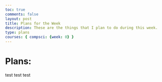 ```yaml
---
toc: true
comments: false
layout: post
title: Plans for the Week
description: These are the things that I plan to do during this week. 
type: plans
courses: { compsci: {week: 0} }
---
```


# Plans: 
test test test